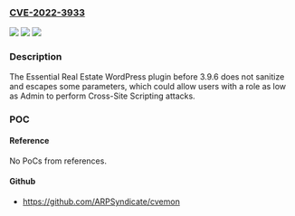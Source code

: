 ### [CVE-2022-3933](https://cve.mitre.org/cgi-bin/cvename.cgi?name=CVE-2022-3933)
![](https://img.shields.io/static/v1?label=Product&message=Essential%20Real%20Estate&color=blue)
![](https://img.shields.io/static/v1?label=Version&message=%3D%200%20&color=brighgreen)
![](https://img.shields.io/static/v1?label=Vulnerability&message=CWE-79%20Cross-Site%20Scripting%20(XSS)&color=brighgreen)

### Description

The Essential Real Estate WordPress plugin before 3.9.6 does not sanitize and escapes some parameters, which could allow users with a role as low as Admin to perform Cross-Site Scripting attacks.

### POC

#### Reference
No PoCs from references.

#### Github
- https://github.com/ARPSyndicate/cvemon

